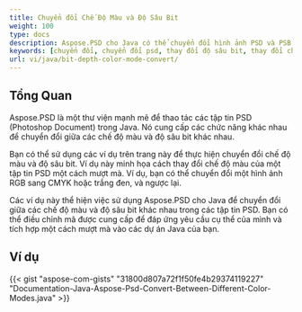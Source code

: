 ```yaml
---
title: Chuyển đổi Chế Độ Màu và Độ Sâu Bit
weight: 100
type: docs
description: Aspose.PSD cho Java có thể chuyển đổi hình ảnh PSD và PSB sang Độ Sâu Bit và Chế Độ Màu khác.
keywords: [chuyển đổi, chuyển đổi psd, thay đổi độ sâu bit, thay đổi chế độ màu, chuyển đổi psd sang cmyk, độ sâu bit, chuyển đổi chế độ màu, psd api, java, mẫu mã code]
url: vi/java/bit-depth-color-mode-convert/
---
```


## **Tổng Quan**
Aspose.PSD là một thư viện mạnh mẽ để thao tác các tập tin PSD (Photoshop Document) trong Java. Nó cung cấp các chức năng khác nhau để chuyển đổi giữa các chế độ màu và độ sâu bit khác nhau.

Bạn có thể sử dụng các ví dụ trên trang này để thực hiện chuyển đổi chế độ màu và độ sâu bit. Ví dụ này minh họa cách thay đổi chế độ màu của một tập tin PSD một cách mượt mà. Ví dụ, bạn có thể chuyển đổi một hình ảnh RGB sang CMYK hoặc trắng đen, và ngược lại.

Các ví dụ này thể hiện việc sử dụng Aspose.PSD cho Java để chuyển đổi giữa các chế độ màu và độ sâu bit khác nhau trong các tập tin PSD. Bạn có thể điều chỉnh mã được cung cấp để đáp ứng yêu cầu cụ thể của mình và tích hợp một cách mượt mà vào các dự án Java của bạn.
## **Ví dụ**
{{< gist "aspose-com-gists" "31800d807a72f1f50fe4b29374119227" "Documentation-Java-Aspose-Psd-Convert-Between-Different-Color-Modes.java" >}}
